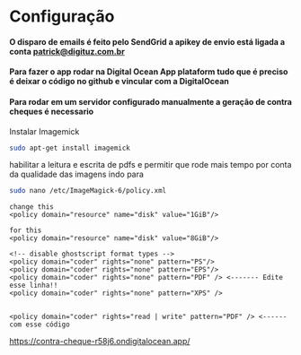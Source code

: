# Configuração

#### O disparo de emails é feito pelo SendGrid a apikey de envio está ligada a conta patrick@digituz.com.br

#### Para fazer o app rodar na Digital Ocean App plataform tudo que é preciso é deixar o código no github e vincular com a DigitalOcean


#### Para rodar em um servidor configurado manualmente a geração de contra cheques é necessario 

Instalar Imagemick 
```bash
sudo apt-get install imagemick
```

habilitar a leitura e escrita de pdfs e permitir que rode mais tempo por conta da qualidade das imagens indo para 

```bash
sudo nano /etc/ImageMagick-6/policy.xml
```
```nano
change this
<policy domain="resource" name="disk" value="1GiB"/>

for this 
<policy domain="resource" name="disk" value="8GiB"/>

<!-- disable ghostscript format types --> 
<policy domain="coder" rights="none" pattern="PS"/>
<policy domain="coder" rights="none" pattern="EPS"/>
<policy domain="coder" rights="none" pattern="PDF" /> <------- Edite esse linha!! 
<policy domain="coder" rights="none" pattern="XPS" />


<policy domain="coder" rights="read | write" pattern="PDF" /> <------ com esse código
```

https://contra-cheque-r58j6.ondigitalocean.app/

